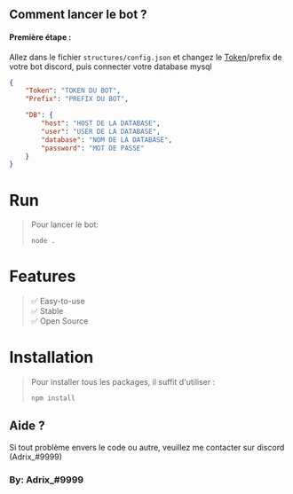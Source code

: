 ## Comment lancer le bot ?

#### Première étape :

Allez dans le fichier `structures/config.json` et changez le [Token](https://discord.com/developers)/prefix de votre bot discord, puis connecter votre database mysql
```json
{
    "Token": "TOKEN DU BOT",
    "Prefix": "PREFIX DU BOT",

    "DB": {
        "host": "HOST DE LA DATABASE",
        "user": "USER DE LA DATABASE",
        "database": "NOM DE LA DATABASE",
        "password": "MOT DE PASSE"
    }
}
```

# Run

> Pour lancer le bot:
> ```bash
> node .
> ```

# Features 

> ✅ Easy-to-use <br>
> ✅ Stable <br>
> ✅ Open Source <br>

# Installation

> Pour installer tous les packages, il suffit d'utiliser :
> ```bash
> npm install
> ```

## Aide ?

Si tout problème envers le code ou autre, veuillez me contacter sur discord (Adrix_#9999)

### By: Adrix_#9999
